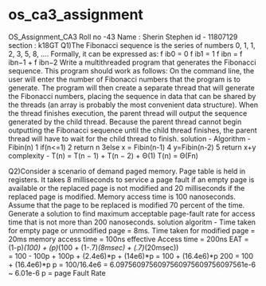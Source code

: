 # os_ca3_assignment
OS_Assignment_CA3
Roll no -43
Name : Sherin Stephen
id - 11807129
section : k18GT
Q1)The Fibonacci sequence is the series of numbers 0, 1, 1, 2, 3, 5, 8, .... Formally, it can be
expressed as:
f ib0 = 0
f ib1 = 1
f ibn = f ibn−1 + f ibn−2
Write a multithreaded program that generates the Fibonacci sequence. This program should work
as follows: On the command line, the user will enter the number of Fibonacci numbers that the
program is to generate. The program will then create a separate thread that will generate the
Fibonacci numbers, placing the sequence in data that can be shared by the threads (an array is
probably the most convenient data structure). When the thread finishes execution, the parent
thread will output the sequence generated by the child thread. Because the
parent thread cannot begin outputting the Fibonacci sequence until the child thread finishes, the
parent thread will have to wait for the child thread to finish.
solution -
Algorithm -
Fibin(n)
1 if(n<=1)
2        return n
3else x = Fibin(n-1)
4        y=Fibin(n-2)
5        return x+y
complexity -
T(n) = T(n − 1) + T(n − 2) + Θ(1)
T(n) = Θ(Fn)


Q2)Consider a scenario of demand paged memory. Page table is held in registers. It takes 8
milliseconds to service a page fault if an empty page is available or the replaced page is
not modified and 20 milliseconds if the replaced page is modified. Memory access time is
100 nanoseconds. Assume that the page to be replaced is modified 70 percent of the time.
Generate a solution to find maximum acceptable page-fault rate for access time that is not
more than 200 nanoseconds.
solution algoritm - Time taken for empty page or unmodified page = 8ms.
Time taken for modified page = 20ms
memory access time = 100ns
effective Access time = 200ns
      EAT = (1-p)*(100) + (p)*(100 + (1-.7)*(8msec) + (.7)*(20msec))   
	  = 100 - 100p + 100p + (2.4e6)*p + (14e6)*p
	  = 100 + (16.4e6)*p
      200 = 100 + (16.4e6)*p
      p = 100/16.4e6 = 6.0975609756097560975609756097561e-6 ~ 6.01e-6
      p = page Fault Rate



